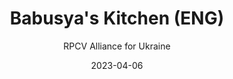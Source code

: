 ---
layout: default
modal-id: 11
date: 2023-04-06
title: Babusya's Kitchen (ENG)
author: RPCV Alliance for Ukraine
author_label: Автори
img: babusyas-kitchen.jpg
project-date: 2022
category: Кулінарія
description: "Discover the Rich Traditions of Ukrainian Cuisine
Learn to cook a pot of borshch and cabbage rolls for a good cause! The RPCV Alliance for Ukraine, an independent nonprofit organization, is proud to share Babusya’s Kitchen to raise funds for humanitarian aid for Ukrainians needed due to Russia’s unprovoked war, as well as raise awareness in the United States of Ukrainian cuisine and culture.
Inside you’ll find 100 recipes, photographs, and personal stories that highlight treasured memories from Peace Corps Volunteers’ time in Ukraine. Whether you are discovering the delights of Ukraine for the first time, or know these dishes well and seek the tastes of home, this cookbook will put a smile on your face, warm your belly, and become a beacon of light to overcome darkness."
---